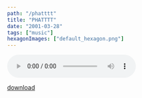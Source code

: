 ```yaml
---
path: "/phatttt"
title: "PHATTTT"
date: "2001-03-28"
tags: ["music"]
hexagonImages: ["default_hexagon.png"]
---
```


<audio src="phattt.mp3" controls="controls" autobuffer="autobuffer" preload="auto" xmlns="http://www.w3.org/1999/xhtml"><source src="phattt.mp3"></audio>

[download](phattt.mp3)
